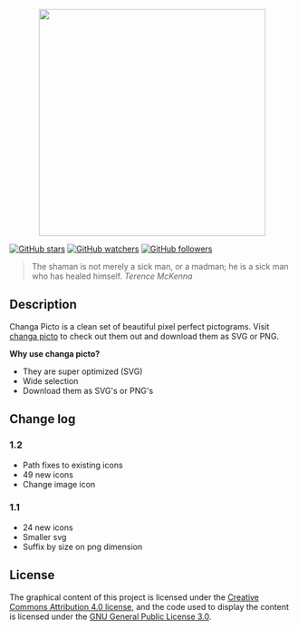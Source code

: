 <p align="center">
  <img src="https://raw.github.com/kleinrein/changa-picto/master/web/src/images/changa-picto-logo.png" width="400">
</p>

[![GitHub stars](https://img.shields.io/github/stars/kleinrein/changa-picto.svg?style=social&label=Star)](https://github.com/kleinrein/changa-picto)
[![GitHub watchers](https://img.shields.io/github/watchers/kleinrein/changa-picto.svg?style=social&label=Watch)](https://github.com/kleinrein/changa-picto)
[![GitHub followers](https://img.shields.io/github/followers/kleinrein.svg?style=social&label=Follow)](https://github.com/kleinrein)

> The shaman is not merely a sick man, or a madman; he is a sick man who has healed himself. _Terence McKenna_

## Description

Changa Picto is a clean set of beautiful pixel perfect pictograms. Visit [changa picto](https://kleinrein.github.io/changa-picto/) to check out them out and download them as SVG or PNG.

**Why use changa picto?**
- They are super optimized (SVG)
- Wide selection
- Download them as SVG's or PNG's

## Change log

### 1.2

- Path fixes to existing icons
- 49 new icons
- Change image icon

### 1.1

- 24 new icons
- Smaller svg
- Suffix by size on png dimension

## License

The graphical content of this project is licensed under the [Creative Commons Attribution 4.0 license](https://creativecommons.org/licenses/by-sa/4.0/), and the code used to display the content is licensed under the [GNU General Public License 3.0](https://www.gnu.org/licenses/gpl-3.0.en.html).
